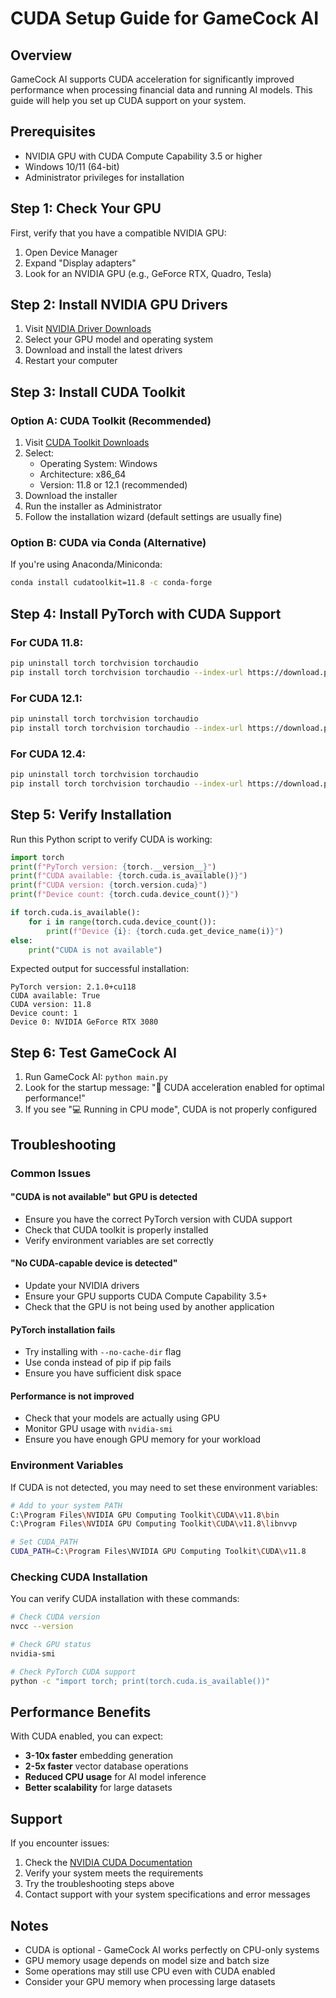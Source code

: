 # CUDA Setup Guide for GameCock AI

## Overview

GameCock AI supports CUDA acceleration for significantly improved performance when processing financial data and running AI models. This guide will help you set up CUDA support on your system.

## Prerequisites

- NVIDIA GPU with CUDA Compute Capability 3.5 or higher
- Windows 10/11 (64-bit)
- Administrator privileges for installation

## Step 1: Check Your GPU

First, verify that you have a compatible NVIDIA GPU:

1. Open Device Manager
2. Expand "Display adapters"
3. Look for an NVIDIA GPU (e.g., GeForce RTX, Quadro, Tesla)

## Step 2: Install NVIDIA GPU Drivers

1. Visit [NVIDIA Driver Downloads](https://www.nvidia.com/drivers/)
2. Select your GPU model and operating system
3. Download and install the latest drivers
4. Restart your computer

## Step 3: Install CUDA Toolkit

### Option A: CUDA Toolkit (Recommended)

1. Visit [CUDA Toolkit Downloads](https://developer.nvidia.com/cuda-downloads)
2. Select:
   - Operating System: Windows
   - Architecture: x86_64
   - Version: 11.8 or 12.1 (recommended)
3. Download the installer
4. Run the installer as Administrator
5. Follow the installation wizard (default settings are usually fine)

### Option B: CUDA via Conda (Alternative)

If you're using Anaconda/Miniconda:

```bash
conda install cudatoolkit=11.8 -c conda-forge
```

## Step 4: Install PyTorch with CUDA Support

### For CUDA 11.8:
```bash
pip uninstall torch torchvision torchaudio
pip install torch torchvision torchaudio --index-url https://download.pytorch.org/whl/cu118
```

### For CUDA 12.1:
```bash
pip uninstall torch torchvision torchaudio
pip install torch torchvision torchaudio --index-url https://download.pytorch.org/whl/cu121
```

### For CUDA 12.4:
```bash
pip uninstall torch torchvision torchaudio
pip install torch torchvision torchaudio --index-url https://download.pytorch.org/whl/cu124
```

## Step 5: Verify Installation

Run this Python script to verify CUDA is working:

```python
import torch
print(f"PyTorch version: {torch.__version__}")
print(f"CUDA available: {torch.cuda.is_available()}")
print(f"CUDA version: {torch.version.cuda}")
print(f"Device count: {torch.cuda.device_count()}")

if torch.cuda.is_available():
    for i in range(torch.cuda.device_count()):
        print(f"Device {i}: {torch.cuda.get_device_name(i)}")
else:
    print("CUDA is not available")
```

Expected output for successful installation:
```
PyTorch version: 2.1.0+cu118
CUDA available: True
CUDA version: 11.8
Device count: 1
Device 0: NVIDIA GeForce RTX 3080
```

## Step 6: Test GameCock AI

1. Run GameCock AI: `python main.py`
2. Look for the startup message: "🚀 CUDA acceleration enabled for optimal performance!"
3. If you see "💻 Running in CPU mode", CUDA is not properly configured

## Troubleshooting

### Common Issues

#### "CUDA is not available" but GPU is detected
- Ensure you have the correct PyTorch version with CUDA support
- Check that CUDA toolkit is properly installed
- Verify environment variables are set correctly

#### "No CUDA-capable device is detected"
- Update your NVIDIA drivers
- Ensure your GPU supports CUDA Compute Capability 3.5+
- Check that the GPU is not being used by another application

#### PyTorch installation fails
- Try installing with `--no-cache-dir` flag
- Use conda instead of pip if pip fails
- Ensure you have sufficient disk space

#### Performance is not improved
- Check that your models are actually using GPU
- Monitor GPU usage with `nvidia-smi`
- Ensure you have enough GPU memory for your workload

### Environment Variables

If CUDA is not detected, you may need to set these environment variables:

```bash
# Add to your system PATH
C:\Program Files\NVIDIA GPU Computing Toolkit\CUDA\v11.8\bin
C:\Program Files\NVIDIA GPU Computing Toolkit\CUDA\v11.8\libnvvp

# Set CUDA_PATH
CUDA_PATH=C:\Program Files\NVIDIA GPU Computing Toolkit\CUDA\v11.8
```

### Checking CUDA Installation

You can verify CUDA installation with these commands:

```bash
# Check CUDA version
nvcc --version

# Check GPU status
nvidia-smi

# Check PyTorch CUDA support
python -c "import torch; print(torch.cuda.is_available())"
```

## Performance Benefits

With CUDA enabled, you can expect:

- **3-10x faster** embedding generation
- **2-5x faster** vector database operations
- **Reduced CPU usage** for AI model inference
- **Better scalability** for large datasets

## Support

If you encounter issues:

1. Check the [NVIDIA CUDA Documentation](https://docs.nvidia.com/cuda/)
2. Verify your system meets the requirements
3. Try the troubleshooting steps above
4. Contact support with your system specifications and error messages

## Notes

- CUDA is optional - GameCock AI works perfectly on CPU-only systems
- GPU memory usage depends on model size and batch size
- Some operations may still use CPU even with CUDA enabled
- Consider your GPU memory when processing large datasets
